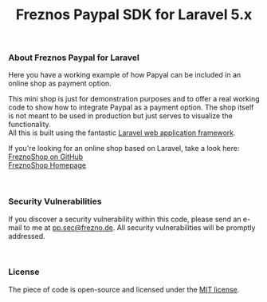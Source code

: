 <h1 align="center">Freznos Paypal SDK for Laravel 5.x</h1>



&nbsp;

### About Freznos Paypal for Laravel



Here you have a working example of how Papyal can be included in an online shop as payment option.



This mini shop is just for demonstration purposes and to offer a real working code to show how to integrate Paypal as a payment option.
 The shop itself is not meant to be used in production but just serves to visualize the functionality.  
All this is built using the fantastic [Laravel web application framework](https://github.com/laravel/framework).

If you're looking for an online shop based on Laravel, take a look here:  
[FreznoShop on GitHub](https://github.com/frezno/freznoShop)  
[FreznoShop Homepage](http://freznoshop.de)



&nbsp;
### Security Vulnerabilities



If you discover a security vulnerability within this code, please send an e-mail to me at pp.sec@frezno.de. All security vulnerabilities will be promptly addressed.



&nbsp;

### License



The piece of code is open-source and licensed under the [MIT license](http://opensource.org/licenses/MIT).
